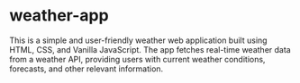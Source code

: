 # weather-app
This is a simple and user-friendly weather web application built using HTML, CSS, and Vanilla JavaScript. The app fetches real-time weather data from a weather API, providing users with current weather conditions, forecasts, and other relevant information.
